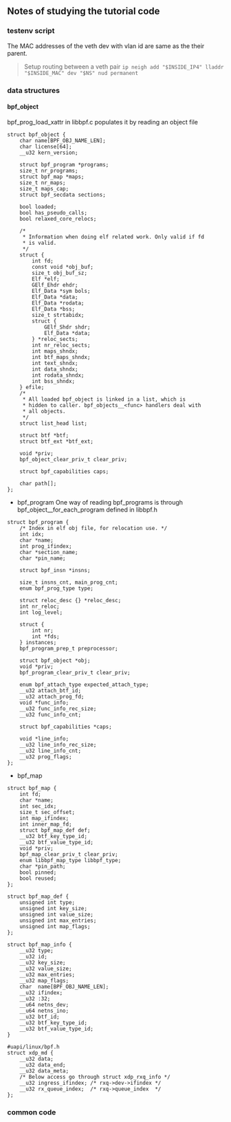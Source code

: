 ## Notes of studying the tutorial code


### testenv script
The MAC addresses of the veth dev with vlan id are same as the their parent.
> Setup routing between a veth pair
`ip neigh add "$INSIDE_IP4" lladdr "$INSIDE_MAC" dev "$NS" nud permanent`

### data structures
#### bpf_object
bpf_prog_load_xattr in libbpf.c populates it by reading an object file
```
struct bpf_object {
	char name[BPF_OBJ_NAME_LEN];
	char license[64];
	__u32 kern_version;

	struct bpf_program *programs;
	size_t nr_programs;
	struct bpf_map *maps;
	size_t nr_maps;
	size_t maps_cap;
	struct bpf_secdata sections;

	bool loaded;
	bool has_pseudo_calls;
	bool relaxed_core_relocs;

	/*
	 * Information when doing elf related work. Only valid if fd
	 * is valid.
	 */
	struct {
		int fd;
		const void *obj_buf;
		size_t obj_buf_sz;
		Elf *elf;
		GElf_Ehdr ehdr;
		Elf_Data *sym bols;
		Elf_Data *data;
		Elf_Data *rodata;
		Elf_Data *bss;
		size_t strtabidx;
		struct {
			GElf_Shdr shdr;
			Elf_Data *data;
		} *reloc_sects;
		int nr_reloc_sects;
		int maps_shndx;
		int btf_maps_shndx;
		int text_shndx;
		int data_shndx;
		int rodata_shndx;
		int bss_shndx;
	} efile;
	/*
	 * All loaded bpf_object is linked in a list, which is
	 * hidden to caller. bpf_objects__<func> handlers deal with
	 * all objects.
	 */
	struct list_head list;

	struct btf *btf;
	struct btf_ext *btf_ext;

	void *priv;
	bpf_object_clear_priv_t clear_priv;

	struct bpf_capabilities caps;

	char path[];
};
```
- bpf_program
One way of reading bpf_programs is through bpf_object__for_each_program defined in libbpf.h
```
struct bpf_program {
	/* Index in elf obj file, for relocation use. */
	int idx;
	char *name;
	int prog_ifindex;
	char *section_name;
	char *pin_name;

	struct bpf_insn *insns;

	size_t insns_cnt, main_prog_cnt;
	enum bpf_prog_type type;

	struct reloc_desc {} *reloc_desc;
	int nr_reloc;
	int log_level;

	struct {
		int nr;
		int *fds;
	} instances;
	bpf_program_prep_t preprocessor;

	struct bpf_object *obj;
	void *priv;
	bpf_program_clear_priv_t clear_priv;

	enum bpf_attach_type expected_attach_type;
	__u32 attach_btf_id;
	__u32 attach_prog_fd;
	void *func_info;
	__u32 func_info_rec_size;
	__u32 func_info_cnt;

	struct bpf_capabilities *caps;

	void *line_info;
	__u32 line_info_rec_size;
	__u32 line_info_cnt;
	__u32 prog_flags;
};
```
- bpf_map
```
struct bpf_map {
	int fd;
	char *name;
	int sec_idx;
	size_t sec_offset;
	int map_ifindex;
	int inner_map_fd;
	struct bpf_map_def def;
	__u32 btf_key_type_id;
	__u32 btf_value_type_id;
	void *priv;
	bpf_map_clear_priv_t clear_priv;
	enum libbpf_map_type libbpf_type;
	char *pin_path;
	bool pinned;
	bool reused;
};

struct bpf_map_def {
	unsigned int type;
	unsigned int key_size;
	unsigned int value_size;
	unsigned int max_entries;
	unsigned int map_flags;
};

struct bpf_map_info {
	__u32 type;
	__u32 id;
	__u32 key_size;
	__u32 value_size;
	__u32 max_entries;
	__u32 map_flags;
	char  name[BPF_OBJ_NAME_LEN];
	__u32 ifindex;
	__u32 :32;
	__u64 netns_dev;
	__u64 netns_ino;
	__u32 btf_id;
	__u32 btf_key_type_id;
	__u32 btf_value_type_id;
}

#uapi/linux/bpf.h
struct xdp_md {
	__u32 data;
	__u32 data_end;
	__u32 data_meta;
	/* Below access go through struct xdp_rxq_info */
	__u32 ingress_ifindex; /* rxq->dev->ifindex */
	__u32 rx_queue_index;  /* rxq->queue_index  */
};
```
### common code


